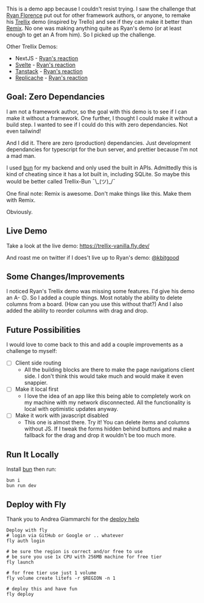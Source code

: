 This is a demo app because I couldn't resist trying. I saw the challenge that [Ryan Florence]([https://twitter.com/ryanflorence](https://x.com/remix_run/status/1747711520510038035?s=20)) put out for other framework authors, or anyone, to remake his [Trellix](https://github.com/remix-run/example-trellix) demo (inspired by Trello) and see if they can make it better than [Remix](https://remix.run/). No one was making anything quite as Ryan's demo (or at least enough to get an A from him). So I picked up the challenge.

Other Trellix Demos:
- NextJS - [Ryan's reaction](https://x.com/ryanflorence/status/1765179463497892117?s=20)
- [Svelte](https://t.co/wibWfhh40D) - [Ryan's reaction](https://x.com/ryanflorence/status/1766124524444250124?s=20)
- [Tanstack](https://t.co/0u5993eweh) - [Ryan's reaction](https://x.com/ryanflorence/status/1767245924299071718?s=20)
- [Replicache](https://t.co/TmEO7l3mXa) - [Ryan's reaction](https://x.com/ryanflorence/status/1767656588360421454?s=20)

## Goal: Zero Dependancies

I am not a framework author, so the goal with this demo is to see if I can make it without a framework. One further, I thought I could make it without a build step. I wanted to see if I could do this with zero dependancies. Not even tailwind! 

And I did it. There are zero (production) dependancies. Just development dependancies for typescript for the bun server, and prettier because I'm not a mad man. 

I used [bun](https://bun.sh/) for my backend and only used the built in APIs. Admittedly this is kind of cheating since it has a lot built in, including SQLite. So maybe this would be better called Trellix-Bun ¯\\\_(ツ)\_/¯

One final note: Remix is awesome. Don't make things like this. Make them with Remix.

Obviously.

## Live Demo

Take a look at the live demo: https://trellix-vanilla.fly.dev/

And roast me on twitter if I does't live up to Ryan's demo: [@kbitgood](https://twitter.com/kbitgood)

## Some Changes/Improvements

I noticed Ryan's Trellix demo was missing some features. I'd give his demo an A- 😉. So I added a couple things. Most notably the ability to delete columns from a board. (How can you use this without that?) And I also added the ability to reorder columns with drag and drop.

## Future Possibilities

I would love to come back to this and add a couple improvements as a challenge to myself:

- [ ] Client side routing
   - All the building blocks are there to make the page navigations client side. I don't think this would take much and would make it even snappier. 
- [ ] Make it local first
   - I love the idea of an app like this being able to completely work on my machine with my network disconnected. All the functionality is local with optimistic updates anyway.
- [ ] Make it work with javascript disabled
   - This one is almost there. Try it! You can delete items and columns without JS. If I tweak the forms hidden behind buttons and make a fallback for the drag and drop it wouldn't be too much more.

## Run It Locally
Install [bun](https://bun.sh/docs/installation) then run:
```
bun i
bun run dev
```

## Deploy with Fly
Thank you to Andrea Giammarchi for the [deploy help](https://github.com/WebReflection/fly-bun-sqlite/tree/main)
```
Deploy with fly
# login via GitHub or Google or .. whatever
fly auth login

# be sure the region is correct and/or free to use
# be sure you use 1x CPU with 256MB machine for free tier
fly launch

# for free tier use just 1 volume
fly volume create litefs -r $REGION -n 1

# deploy this and have fun
fly deploy
```
